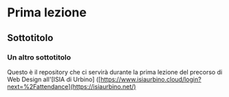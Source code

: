 # Prima lezione
## Sottotitolo
### Un altro sottotitolo

Questo è il repository che ci servirà durante la prima lezione del precorso di Web Design all'[ISIA di Urbino] ([https://www.isiaurbino.cloud/login?next=%2Fattendance](https://isiaurbino.net/)
